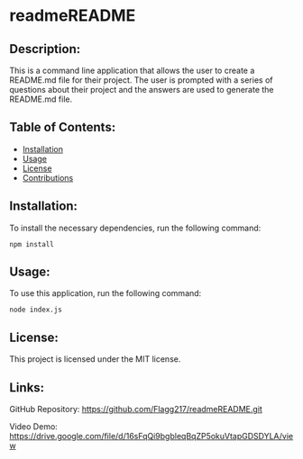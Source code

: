 # readmeREADME

## Description:

This is a command line application that allows the user to create a README.md file for their project. The user is prompted with a series of questions about their project and the answers are used to generate the README.md file.

## Table of Contents:

* [Installation](#installation)
* [Usage](#usage)
* [License](#license)
* [Contributions](#contributions)


## Installation:

To install the necessary dependencies, run the following command:

```npm install```


## Usage:

To use this application, run the following command:

```node index.js```


## License:

This project is licensed under the MIT license.


## Links:

GitHub Repository: https://github.com/Flagg217/readmeREADME.git 

Video Demo: https://drive.google.com/file/d/16sFqQi9bgbleqBqZP5okuVtapGDSDYLA/view 